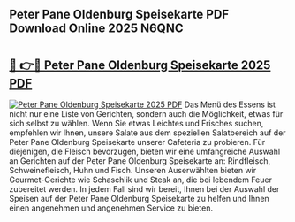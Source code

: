 ## Peter Pane Oldenburg Speisekarte PDF Download Online 2025 N6QNC

# <h2><a href="http://gc8dfrq.nevu.top/?p=Peter+Pane+Oldenburg+Speisekarte">🔗 👉🔴 Peter Pane Oldenburg Speisekarte 2025 PDF</a></h2>

[![Peter Pane Oldenburg Speisekarte 2025 PDF](https://i.imgur.com/dBaPXMq.png)](http://gc8dfrq.nevu.top/?p=Peter+Pane+Oldenburg+Speisekarte)
Das Menü des Essens ist nicht nur eine Liste von Gerichten, sondern auch die Möglichkeit, etwas für sich selbst zu wählen. Wenn Sie etwas Leichtes und Frisches suchen, empfehlen wir Ihnen, unsere Salate aus dem speziellen Salatbereich auf der Peter Pane Oldenburg Speisekarte unserer Cafeteria zu probieren. Für diejenigen, die Fleisch bevorzugen, bieten wir eine umfangreiche Auswahl an Gerichten auf der Peter Pane Oldenburg Speisekarte an: Rindfleisch, Schweinefleisch, Huhn und Fisch. Unseren Auserwählten bieten wir Gourmet-Gerichte wie Schaschlik und Steak an, die bei lebendem Feuer zubereitet werden. In jedem Fall sind wir bereit, Ihnen bei der Auswahl der Speisen auf der Peter Pane Oldenburg Speisekarte zu helfen und Ihnen einen angenehmen und angenehmen Service zu bieten.
